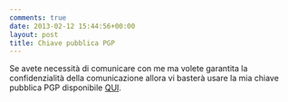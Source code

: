 ```yaml
---
comments: true
date: 2013-02-12 15:44:56+00:00
layout: post
title: Chiave pubblica PGP
---
```


Se avete necessità di comunicare con me ma volete garantita la confidenzialità della comunicazione allora vi basterà usare la mia chiave pubblica PGP disponibile [QUI](http://pgp.mit.edu:11371/pks/lookup?op=get&search=0x7FFDA558E71B7545).
